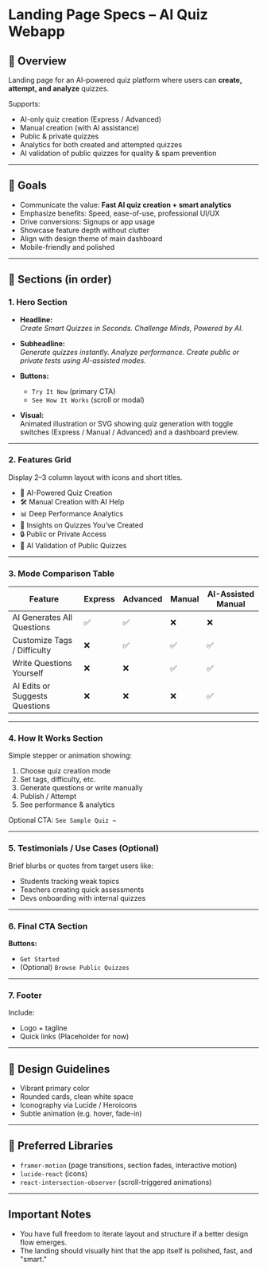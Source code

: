 # Landing Page Specs – AI Quiz Webapp

## 🧠 Overview

Landing page for an AI-powered quiz platform where users can **create, attempt, and analyze** quizzes.

Supports:

- AI-only quiz creation (Express / Advanced)
- Manual creation (with AI assistance)
- Public & private quizzes
- Analytics for both created and attempted quizzes
- AI validation of public quizzes for quality & spam prevention

---

## 🎯 Goals

- Communicate the value: **Fast AI quiz creation + smart analytics**
- Emphasize benefits: Speed, ease-of-use, professional UI/UX
- Drive conversions: Signups or app usage
- Showcase feature depth without clutter
- Align with design theme of main dashboard
- Mobile-friendly and polished

---

## 🧱 Sections (in order)

### 1. Hero Section

- **Headline:**  
  _Create Smart Quizzes in Seconds. Challenge Minds, Powered by AI._

- **Subheadline:**  
  _Generate quizzes instantly. Analyze performance. Create public or private tests using AI-assisted modes._

- **Buttons:**
  - `Try It Now` (primary CTA)
  - `See How It Works` (scroll or modal)

- **Visual:**  
  Animated illustration or SVG showing quiz generation with toggle switches (Express / Manual / Advanced) and a dashboard preview.

---

### 2. Features Grid

Display 2–3 column layout with icons and short titles.

- 🔧 AI-Powered Quiz Creation
- 🛠️ Manual Creation with AI Help
- 📊 Deep Performance Analytics
- 🧪 Insights on Quizzes You’ve Created
- 🔒 Public or Private Access
- 🤖 AI Validation of Public Quizzes

---

### 3. Mode Comparison Table

| Feature                        | Express | Advanced | Manual | AI-Assisted Manual |
| ------------------------------ | ------- | -------- | ------ | ------------------ |
| AI Generates All Questions     | ✅      | ✅       | ❌     | ❌                 |
| Customize Tags / Difficulty    | ❌      | ✅       | ✅     | ✅                 |
| Write Questions Yourself       | ❌      | ❌       | ✅     | ✅                 |
| AI Edits or Suggests Questions | ❌      | ❌       | ❌     | ✅                 |

---

### 4. How It Works Section

Simple stepper or animation showing:

1. Choose quiz creation mode
2. Set tags, difficulty, etc.
3. Generate questions or write manually
4. Publish / Attempt
5. See performance & analytics

Optional CTA: `See Sample Quiz →`

---

### 5. Testimonials / Use Cases (Optional)

Brief blurbs or quotes from target users like:

- Students tracking weak topics
- Teachers creating quick assessments
- Devs onboarding with internal quizzes

---

### 6. Final CTA Section

**Buttons:**

- `Get Started`
- (Optional) `Browse Public Quizzes`

---

### 7. Footer

Include:

- Logo + tagline
- Quick links (Placeholder for now)

---

## 🎨 Design Guidelines

- Vibrant primary color
- Rounded cards, clean white space
- Iconography via Lucide / Heroicons
- Subtle animation (e.g. hover, fade-in)

---

## 🔧 Preferred Libraries

- `framer-motion` (page transitions, section fades, interactive motion)
- `lucide-react` (icons)
- `react-intersection-observer` (scroll-triggered animations)

---

## Important Notes

- You have full freedom to iterate layout and structure if a better design flow emerges.
- The landing should visually hint that the app itself is polished, fast, and "smart."
